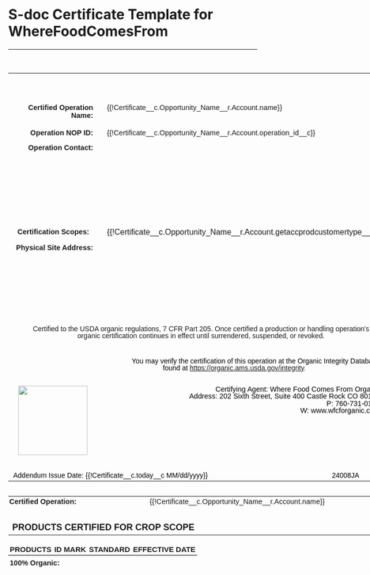 
# S-doc Certificate Template for WhereFoodComesFrom



<hr>

<style type="text/css">#myCustomTable {
    border: none;
    sd: repeatheader;
    border-collapse: collapse;
    page-break-inside: avoid;
    page-break-before: auto;
  }

  .td1 {
    font-size: 15px;
    padding: 5px;
    border-bottom: 2px solid #ddd;

  }

  .td2 {
    font-size: 15px;
    padding: 5px;
    border-bottom: 2px solid #ddd;
    text-align: center;
  }

  #myCustomTable tr {
    page-break-inside: avoid;
  }

  #myCustomTable td {
    padding: 3px;
  }
</style>
<div style="text-align:center;"> </div>

<table align="center" border="0" cellpadding="0" cellspacing="0" style="width: 760px; font-family: arial, helvetica, sans-serif; margin-bottom: 30px;">
	<colgroup>
		<col width="92" />
		<col width="92" />
		<col width="92" />
		<col width="92" />
		<col width="92" />
		<col width="92" />
		<col width="92" />
		<col width="92" />
	</colgroup>
	<tbody align="center">
		<tr>
			<td colspan="8" height=" 10" style="text-align: center; padding-top: 20px; width: 754px;" valign="bottom"><span style="font-size: 34px;"></span> <span style="font-size: 34px;"></span></td>
		</tr>
		<tr>
			<td colspan="8" height="35" style="width: 754px;" valign="bottom"> </td>
		</tr>
		<tr>
			<td colspan="2" height="20" style="text-align: right; width: 319px;"><span style="font-size:14.5px;"><strong>Certified Operation Name:</strong></span></td>
			<td colspan="6" height="20" style="padding-left: 20px; width: 490px;" valign="top" width="20"><span style="font-size:14.5px;float:left;">{{!Certificate__c.Opportunity_Name__r.Account.name}}</span></td>
		</tr>
		<tr>
			<td colspan="2" height="20" style="text-align: right; padding-top: 15px; width: 319px;"><span style="font-size:14.5px;"><strong>Operation NOP ID:</strong></span></td>
			<td colspan="6" height="20" style="padding-left: 20px; padding-top: 15px; width: 490px;" valign="top"><span style="font-size:14.5px;float:left;">{{!Certificate__c.Opportunity_Name__r.Account.operation_id__c}}</span></td>
		</tr>
		<!--<tr>
<td colspan="8" height="30" valign="top"> </td>
</tr>-->
		<tr>
			<td colspan="2" height="20" style="padding-top: 10px; text-align: right; width: 319px;" valign="top"><span style="font-size:14.5px;"><strong>Operation Contact:</strong></span></td>
			<td colspan="6" height="170" style="padding-left: 20px; padding-top: 20px; width: 490px;" valign="top"><!--{{!
<lineitemsSOQL><class>none</class>
<listname>Operation Contact</listname>
<soql>SELECT Id, Name, Email   FROM Contact    WHERE AccountId  ='{!Certificate__c.accountid__c}' AND isSelected__c = true</soql>
<column prefix="<span style='font-size:14.5px;'> " postfix=": ">Name</column>
<column postfix=", ">Email</column>

</lineitemsSOQL>
}}--><!--{{!
<lineitemsSOQL><class>none</class>
<listname>Operation Contact</listname>
<soql>SELECT Id, Name, Email   FROM Contact    WHERE AccountId  ='{!Certificate__c.accountid__c}' AND isSelected__c = true</soql>
<column prefix="<span style='font-size:14.5px;'>" postfix="</span>" >Blank__c</column>
</lineitemsSOQL>
}}-->
			<div><span style="font-size:14.5px;"><br />
			<strong>&nbsp; </strong></span></div>
			</td>
		</tr>
		<tr>
			<td colspan="2" height="20" style="padding-top: 10px; text-align: right; width: 319px;" valign="top"><span style="font-size:14.5px;"><strong>Certification Scopes: &nbsp; </strong></span></td>
			<td colspan="6" height="auto" style="padding-left: 20px; padding-top: 10px; width: 490px;" valign="top">{{!Certificate__c.Opportunity_Name__r.Account.getaccprodcustomertype__c}}</td>
		</tr>
		<tr>
			<td colspan="2" height="20" style="padding-top: 10px; text-align: right; width: 319px;" valign="top"><span style="font-size:14.5px;"><strong>Physical Site Address:</strong></span></td>
			<td colspan="6" height="170" style="padding-left: 20px; padding-top: 20px; width: 490px;" valign="top"><!--{{!
<lineitemsSOQL><class>none</class>
<listname>Site Addresses</listname>
<soql>Select Address__c,City__c,State__c ,Zip__c,Country__c From Site_Address__c Where Account__c ='{!Certificate__c.accountid__c}' AND is_Selected__c = true AND isSame__c = False</soql>
<column prefix="<span style='font-size:14.5px;'> " postfix=": ">Name</column>
<column postfix=", ">Address__c</column>
<column postfix=", ">City__c</column>
<column postfix=", ">State__c</column>
<column postfix=", ">Zip__c</column>
<column postfix="<br /></span>">Country__c</column>
</lineitemsSOQL>
}}--><!--{{!
<lineitemsSOQL><class>none</class>
<listname>Site Addresses</listname>
<soql>Select Address__c,City__c,State__c ,Zip__c,Country__c,Blank__c From Site_Address__c Where Account__c ='{!Certificate__c.accountid__c}' AND is_Selected__c = true AND isSame__c = true</soql>
<column prefix="<span style='font-size:14.5px;'>" postfix="</span>" >Blank__c</column>
</lineitemsSOQL>
}}-->
			<div><span style="font-size:14.5px;"><br />
			<strong>&nbsp; </strong></span></div>
			</td>
		</tr>
		<tr>
			<td colspan="8" height="40" style="padding-left: 45px; padding-right: 25px; line-height: 90%; width: 684px;" valign="middle"><span style="font-size: 14px; font-family:arial,helvetica,sans-serif;">Certified to the USDA organic regulations, 7 CFR Part 205. Once certified a production or handling operation's organic certification continues in effect until surrendered, suspended, or revoked.</span></td>
		</tr>
		<tr>
			<td colspan="8" height="20" style="padding-left: 20px; padding-top: 30px; line-height: 1; text-align: right; width: 734px;" valign="top"><span style="font-size: 14px;color: rgb(0,0,0); font-family:arial,helvetica,sans-serif;">You may verify the certification of this operation at the Organic Integrity Database<br />
			<span style="font-size: 14px;color: rgb(0,0,0); padding-right:75px; font-family:arial,helvetica,sans-serif;">found at&nbsp;<span style="color:#009900;"><span style="font-size: 14px; font-family: arial, helvetica, sans-serif;"><span style="font-size: 14px; padding-right: 75px; font-family: arial, helvetica, sans-serif;"><a href="https://organic.ams.usda.gov/integrity" target="_blank">https://organic.ams.usda.gov/integrity</a>.</span></span></span></span></span></td>
		</tr>
		<tr>
			<td colspan="8" style="padding-left: 20px; padding-top: 25px; line-height: 1; text-align: right; width: 734px;" valign="top"><span contenteditable="false" tabindex="-1"><img alt="" data-widget="image" src="https://wfcf--pcopy.sandbox.file.force.com/servlet/servlet.ImageServer?id=01563000001q8eO&amp;oid=00D63000000IXpv&amp;lastMod=1660653189000" style="float:left" width="140px" /></span><span style="font-size: 14.5px;color: rgb(105, 105, 105); font-family:arial,helvetica,sans-serif;"><span style="color:rgb(0,0,0);">Certifying Agent:&nbsp;Where Food Comes From Organic</span><br />
			<span style="color:rgb(0,0,0);">Address:&nbsp;202 Sixth Street, Suite 400 Castle Rock CO 80104</span><br />
			<span style="color:rgb(0,0,0);">P: 760-731-0155</span><br />
			<span style="color:rgb(0,0,0);">W: <span style="font-size: 14.5px;color: rgb(105, 105, 105); font-family:arial,helvetica,sans-serif;"><span style="color:rgb(0,0,0);">www.wfcforganic.com</span></span></span></span></td>
		</tr>
		<tr>
			<td colspan="8" height="20" style="padding-left: 10px; padding-top: 30px; line-height: 1; text-align: left; width: 744px;" valign="top"><span style="font-size: 14px;color: rgb(0,0,0); font-family:arial,helvetica,sans-serif;"> <span style="font-size: 14px;color: rgb(0,0,0);padding-right:150px;font-family:arial,helvetica,sans-serif;">Addendum Issue Date: <span style="color:rgb(0,0,0); ">{{!Certificate__c.today__c MM/dd/yyyy}} &nbsp; &nbsp; &nbsp; &nbsp; &nbsp; &nbsp; &nbsp; &nbsp; </span></span>&nbsp; &nbsp; &nbsp; &nbsp; &nbsp;</span><span style="font-size: 14px;color: rgb(0,0,0); font-family:arial,helvetica,sans-serif;"><span style="font-size: 14px;color: rgb(0,0,0);padding-right:10px;font-family:arial,helvetica,sans-serif;">24008JA</span></span></td>
		</tr>
	</tbody>
</table>

<div style="page-break-after: always"><span style="display: none;">&nbsp;</span></div>
<!--================================================================================================ page 2--><!--RENDER={{!Certificate__c.Selected_Customer_Type__c}} CONTAINS 'crops'-->

<table align="center" border="0" cellpadding="0" cellspacing="0" style="width:736px; font-family:arial,helvetica,sans-serif;">
	<colgroup>
		<col width="92" />
		<col width="92" />
		<col width="92" />
		<col width="92" />
		<col width="92" />
		<col width="92" />
		<col width="92" />
		<col width="92" />
	</colgroup>
	<tbody>
		<tr>
			<td colspan="3" height="10" style="padding-left:2px; padding-bottom:5px;"><span style="font-size:14.5px;"><strong>Certified Operation:</strong></span></td>
			<td colspan="5" height="10" style="padding-left:10px;padding-right:50px;" valign="top"><span style="font-size:14.5px;float:left;">{{!Certificate__c.Opportunity_Name__r.Account.name}}</span></td>
		</tr>
		<tr>
			<td colspan="8" height="10" valign="bottom"> </td>
		</tr>
		<tr>
			<td colspan="8" height=" 10" style="text-align: left;padding-top:5px;" valign="bottom"><span style="font-size: 18px;"><strong>PRODUCTS CERTIFIED FOR CROP SCOPE</strong></span></td>
		</tr>
	</tbody>
</table>
<!--RENDER1={{!Certificate__c.Selected_Product_Status__c}} CONTAINS 'crops 100% organic' -->

<table align="center" gill="" id="myCustomTable" sans="" style="width:736px;height:100%; font-family:arial,helvetica,sans-serif; ">
	<thead>
		<tr style="page-break-inside: avoid!important; page-break-before: auto!important;">
			<td height="23" style="text-align: left;border-bottom: 1px solid black;padding-top:3px;padding-bottom:3px;"><span style="font-size:15px;"><strong>PRODUCTS</strong></span></td>
			<td height="25" style="text-align: Center;border-bottom: 1px solid black;padding-top:3px;padding-bottom:3px;"><span style="font-size:15px;"><strong>ID MARK</strong></span></td>
			<td height="25" style="text-align: Center;border-bottom: 1px solid black;padding-top:3px;padding-bottom:3px;"><span style="font-size:15px;"><strong>STANDARD</strong></span></td>
			<td height="25" style="text-align: Center;border-bottom: 1px solid black;padding-top:3px;padding-bottom:3px;"><span style="font-size:15px;"><strong>EFFECTIVE DATE</strong></span></td>
		</tr>
		<tr>
			<td colspan="8" height=" 10" style="text-align: left;padding-top:7px;" valign="bottom"><span style="font-size: 14.5px;"><strong>100% Organic:</strong></span></td>
		</tr>
	</thead>
	<tbody><!--{{!
<lineitemsSOQL><class>none</class>
<listname>Accounts Products</listname>
<soql>Select Product__c,ID_Mark__c,Standard__c ,Effective_Date__c From account_products__c Where Account__c ='{!Certificate__c.accountid__c}' and Product_Status__c='100% Organic' and customer_Type__c like '%Crop%' and is_selected__c =True ORDER BY    Product__c ASC</soql>
<column prefix="<tr><td class='td1' width='250px'>" postfix="</td>">Product__c</column>
<column prefix="<td     class='td2' width='100px'>" postfix="</td>">ID_Mark__c</column>
<column prefix="<td     class='td2' width='230px'>" postfix="</td>">Standard__c</column>
<column prefix="<td     class='td2'>" postfix="</td></tr>" format-date="M/d/yyyy">Effective_Date__c</column>
</lineitemsSOQL>
<br/>
}}-->
	</tbody>
</table>
<!--ENDRENDER1--><!--RENDER1={{!Certificate__c.Selected_Product_Status__c}} CONTAINS 'crops organic'-->

<table align="center" gill="" id="myCustomTable" sans="" style="width:736px;height:100%; font-family:arial,helvetica,sans-serif; ">
	<thead>
		<tr style="page-break-inside: avoid!important; page-break-before: auto!important;">
			<td height="23" style="text-align: left;border-bottom: 1px solid black;padding-top:3px;padding-bottom:3px;"><span style="font-size:15px;"><strong>PRODUCTS</strong></span></td>
			<td height="25" style="text-align: Center;border-bottom: 1px solid black;padding-top:3px;padding-bottom:3px;"><span style="font-size:15px;"><strong>ID MARK</strong></span></td>
			<td height="25" style="text-align: Center;border-bottom: 1px solid black;padding-top:3px;padding-bottom:3px;"><span style="font-size:15px;"><strong>STANDARD</strong></span></td>
			<td height="25" style="text-align: Center;border-bottom: 1px solid black;padding-top:3px;padding-bottom:3px;"><span style="font-size:15px;"><strong>EFFECTIVE DATE</strong></span></td>
		</tr>
		<tr>
			<td colspan="8" height=" 10" style="text-align: left;padding-top:7px;" valign="bottom"><span style="font-size: 14.5px;"><strong>Organic:</strong></span></td>
		</tr>
	</thead>
	<tbody><!--{{!
<lineitemsSOQL><class>none</class>
<listname>Accounts Products</listname>
<soql>Select Product__c,ID_Mark__c,Standard__c ,Effective_Date__c From account_products__c Where Account__c ='{!Certificate__c.accountid__c}' and Product_Status__c='Organic' and customer_Type__c='Crop' and is_selected__c =True ORDER BY Product__c   ASC</soql>
<column prefix="<tr><td class='td1' width='250px'>" postfix="</td>">Product__c</column>
<column prefix="<td     class='td2' width='100px'>" postfix="</td>">ID_Mark__c</column>
<column prefix="<td     class='td2' width='230px'>" postfix="</td>">Standard__c</column>
<column prefix="<td     class='td2'>" postfix="</td></tr>" format-date="M/d/yyyy">Effective_Date__c</column>
</lineitemsSOQL>
<br/>
}}-->
	</tbody>
</table>
<!--ENDRENDER1--><!--RENDER1={{!Certificate__c.Selected_Product_Status__c}} CONTAINS 'crops made with organic'--><!--<table align="center" gill="" id="myCustomTable" sans="" style="width:736px;height:100%; font-family:arial,helvetica,sans-serif; ">
<thead>
<tr style="page-break-inside: avoid!important; page-break-before: auto!important;">
<td height="23" style="text-align: left;border-bottom: 1px solid black;padding-top:3px;padding-bottom:3px;"><span style="font-size:15px;"><strong>PRODUCTS</strong></span></td>
<td height="25" style="text-align: Center;border-bottom: 1px solid black;padding-top:3px;padding-bottom:3px;"><span style="font-size:15px;"><strong>ID MARK</strong></span></td>
<td height="25" style="text-align: Center;border-bottom: 1px solid black;padding-top:3px;padding-bottom:3px;"><span style="font-size:15px;"><strong>STANDARD</strong></span></td>
<td height="25" style="text-align: Center;border-bottom: 1px solid black;padding-top:3px;padding-bottom:3px;"><span style="font-size:15px;"><strong>EFFECTIVE DATE</strong></span></td>
</tr>
<tr>
<td colspan="8" height=" 10" style="text-align: left;padding-top:7px;" valign="bottom"><span style="font-size: 14.5px;"><strong>Made with Organic:</strong></span></td>
</tr>
</thead>
<tbody>
</tbody>
</table>--><!--ENDRENDER1--><!--{{!
<lineitemsSOQL><class>none</class>
<listname>Accounts Products</listname>
<soql>Select Standard__c,US_Canada__c From account_products__c Where Account__c ='{!Certificate__c.accountid__c}' and customer_Type__c='Crop' and is_selected__c =True and Standard__c includes ('US-CANADA*') LIMIT 1</soql>
<column prefix="<tr><td colspan='8'  style=' text-align:center; padding-left:100px; padding-top:50px;'><span style='font-size:15px; font-family:arial,helvetica,sans-serif;'>*Certified in accordance with the terms of the " postfix=" Organic Equivalency Arrangement</span></td></tr>">US_Canada__c</column>
</lineitemsSOQL>
}}-->
<style type="text/css">table.print-friendly tr td,
  table.print-friendly tr th {
    page-break-inside: avoid;
  }
</style>
<table align="center" border="0" cellpadding="0" cellspacing="0" class="print-friendly" id="mySignatureTable" style="width:736px;font-family:arial,helvetica,sans-serif;">
	<colgroup>
		<col width="92" />
		<col width="92" />
		<col width="92" />
		<col width="92" />
		<col width="92" />
		<col width="92" />
		<col width="92" />
		<col width="92" />
	</colgroup>
	<tbody>
		<tr>
			<td colspan="8" height="20" valign="top"> </td>
		</tr>
	</tbody>
</table>

<div style="text-align: right;"> </div>
<!--ENDRENDER--><!--================================================================================================page 3--><!--RENDER={{!Certificate__c.selected_customer_type__c}} CONTAINS 'Handler' -->

<div style="page-break-after: always"><span style="display: none;">&nbsp;</span></div>

<table align="center" border="0" cellpadding="0" cellspacing="0" style="width:736px;font-family:arial,helvetica,sans-serif;">
	<colgroup>
		<col width="92" />
		<col width="92" />
		<col width="92" />
		<col width="92" />
		<col width="92" />
		<col width="92" />
		<col width="92" />
		<col width="92" />
	</colgroup>
	<tbody>
		<tr>
			<td colspan="3" height="10" style="padding-left:2px;"><span style="font-size:14.5px;"><strong>Certified Operation:</strong></span></td>
			<td colspan="5" height="10" style="padding-left:10px;padding-right:50px;" valign="top"><span style="font-size:14.5px;float:left;">{{!Certificate__c.Opportunity_Name__r.Account.name}}</span></td>
		</tr>
		<tr>
			<td colspan="8" height="10" valign="bottom"> </td>
		</tr>
		<tr>
			<td colspan="8" height=" 10" style="text-align: left;padding-top:20px;" valign="top"><span style="font-size: 18px;"><strong>PRODUCTS CERTIFIED FOR HANDLER SCOPE</strong></span></td>
		</tr>
	</tbody>
</table>
<!--RENDER1={{!Certificate__c.Selected_Product_Status__c}} CONTAINS 'handler 100% organic'-->

<table align="center" gill="" id="myCustomTable" sans="" style="width:736px; font-family:arial,helvetica,sans-serif; " valign="top">
	<thead>
		<tr style="page-break-inside: avoid!important; page-break-before: auto!important;">
			<td height="23" style="text-align: left;border-bottom: 1px solid black;padding-top:3px;padding-bottom:3px;"><span style="font-size:15px;"><strong>PRODUCTS</strong></span></td>
			<td height="25" style="text-align: Center;border-bottom: 1px solid black;padding-top:3px;padding-bottom:3px;"><span style="font-size:15px;"><strong>ID MARK</strong></span></td>
			<td height="25" style="text-align: Center;border-bottom: 1px solid black;padding-top:3px;padding-bottom:3px;"><span style="font-size:15px;"><strong>STANDARD</strong></span></td>
			<td height="25" style="text-align: Center;border-bottom: 1px solid black;padding-top:3px;padding-bottom:3px;"><span style="font-size:15px;"><strong>EFFECTIVE DATE</strong></span></td>
		</tr>
		<tr>
			<td colspan="8" style="text-align: left;padding:2px !important; padding-top:7px;"><span style="font-size: 14.5px;"><strong>100% Organic:</strong></span></td>
		</tr>
	</thead>
	<tbody><!--{{!
<lineitemsSOQL><class>none</class>
<listname>Accounts Products</listname>
<soql>Select Product__c,ID_Mark__c,Standard__c ,Effective_Date__c From account_products__c Where Account__c ='{!Certificate__c.accountid__c}' and Product_Status__c='100% Organic'  and Customer_type__c = 'Handler' and is_selected__c =True ORDER BY Product__c ASC</soql>
<column prefix="<tr><td class='td1' width='250px'>" postfix="</td>">Product__c</column>
<column prefix="<td     class='td2' width='100px'>" postfix="</td>">ID_Mark__c</column>
<column prefix="<td     class='td2' width='230px'>" postfix="</td>">Standard__c</column>
<column prefix="<td     class='td2'>" postfix="</td></tr>" format-date="M/d/yyyy">Effective_Date__c</column>
</lineitemsSOQL>
<br/>
}}-->
	</tbody>
</table>
<!--ENDRENDER1--><!--RENDER2={{!Certificate__c.Selected_Product_Status__c}} CONTAINS 'handler organic'-->

<table align="center" gill="" id="myCustomTable" sans="" style="width:736px; font-family:arial,helvetica,sans-serif; " valign="top">
	<thead>
		<tr style="page-break-inside: avoid!important; page-break-before: auto!important;">
			<td height="23" style="text-align: left;border-bottom: 1px solid black;padding-top:3px;padding-bottom:3px;"><span style="font-size:15px;"><strong>PRODUCTS</strong></span></td>
			<td height="25" style="text-align: Center;border-bottom: 1px solid black;padding-top:3px;padding-bottom:3px;"><span style="font-size:15px;"><strong>ID MARK</strong></span></td>
			<td height="25" style="text-align: Center;border-bottom: 1px solid black;padding-top:3px;padding-bottom:3px;"><span style="font-size:15px;"><strong>STANDARD</strong></span></td>
			<td height="25" style="text-align: Center;border-bottom: 1px solid black;padding-top:3px;padding-bottom:3px;"><span style="font-size:15px;"><strong>EFFECTIVE DATE</strong></span></td>
		</tr>
		<tr>
			<td colspan="8" height=" 10" style="text-align: left;padding-top:7px;" valign="bottom"><span style="font-size: 14.5px;"><strong>Organic:</strong></span></td>
		</tr>
	</thead>
	<tbody><!--{{!
<lineitemsSOQL><class>none</class>
<listname>Accounts Products</listname>
<soql>Select Product__c,ID_Mark__c,Standard__c ,Effective_Date__c From account_products__c Where Account__c ='{!Certificate__c.accountid__c}' and Product_Status__c='Organic' and Customer_type__c = 'Handler' and is_selected__c =True ORDER BY Product__c ASC</soql>
<column prefix="<tr><td class='td1' width='250px'>" postfix="</td>">Product__c</column>
<column prefix="<td     class='td2' width='100px'>" postfix="</td>">ID_Mark__c</column>
<column prefix="<td     class='td2' width='230px'>" postfix="</td>">Standard__c</column>
<column prefix="<td     class='td2'>" postfix="</td></tr>" format-date="M/d/yyyy">Effective_Date__c</column>
</lineitemsSOQL>
<br/>
}}-->
	</tbody>
</table>
<!--ENDRENDER2--><!--RENDER3={{!Certificate__c.Selected_Product_Status__c}} CONTAINS 'handler made with organic'-->

<table align="center" gill="" id="myCustomTable" sans="" style="width:736px; font-family:arial,helvetica,sans-serif; ">
	<thead>
		<tr style="page-break-inside: avoid!important; page-break-before: auto!important;">
			<td height="23" style="text-align: left;border-bottom: 1px solid black;padding-top:3px;padding-bottom:3px;"><span style="font-size:15px;"><strong>PRODUCTS</strong></span></td>
			<td height="25" style="text-align: Center;border-bottom: 1px solid black;padding-top:3px;padding-bottom:3px;"><span style="font-size:15px;"><strong>ID MARK</strong></span></td>
			<td height="25" style="text-align: Center;border-bottom: 1px solid black;padding-top:3px;padding-bottom:3px;"><span style="font-size:15px;"><strong>STANDARD</strong></span></td>
			<td height="25" style="text-align: Center;border-bottom: 1px solid black;padding-top:3px;padding-bottom:3px;"><span style="font-size:15px;"><strong>EFFECTIVE DATE</strong></span></td>
		</tr>
		<tr>
			<td colspan="8" height=" 10" style="text-align: left;padding-top:7px;" valign="bottom"><span style="font-size: 14.5px;"><strong>Made with Organic:</strong></span></td>
		</tr>
	</thead>
	<tbody><!--{{!
<lineitemsSOQL><class>none</class>
<listname>Accounts Products</listname>
<soql>Select Product__c,ID_Mark__c,Standard__c ,Effective_Date__c From account_products__c Where Account__c ='{!Certificate__c.accountid__c}' and Product_Status__c='Made with Organic'  and Customer_type__c = 'Handler' and is_selected__c =True ORDER BY Product__c ASC</soql>
<column prefix="<tr><td class='td1' width='250px'>" postfix="</td>">Product__c</column>
<column prefix="<td     class='td2' width='100px'>" postfix="</td>">ID_Mark__c</column>
<column prefix="<td     class='td2' width='230px'>" postfix="</td>">Standard__c</column>
<column prefix="<td     class='td2'>" postfix="</td></tr>" format-date="M/d/yyyy">Effective_Date__c</column>
</lineitemsSOQL>
}}-->
	</tbody>
</table>
<!--ENDRENDER3--><!--{{!
<lineitemsSOQL><class>none</class>
<listname>Accounts Products</listname>
<soql>Select Standard__c,US_Canada__c From account_products__c Where Account__c ='{!Certificate__c.accountid__c}' and customer_Type__c='Handler' and is_selected__c =True and Standard__c includes ('US-CANADA*') LIMIT 1</soql>
<column prefix="<tr><td colspan='8'  style=' text-align:center; padding-left:100px; padding-top:50px;'><span style='font-size:15px; font-family:arial,helvetica,sans-serif;'>*Certified in accordance with the terms of the " postfix=" Organic Equivalency Arrangement</span></td></tr>">US_Canada__c</column>
</lineitemsSOQL>
}}-->
<style type="text/css">table.print-friendly tr td,
  table.print-friendly tr th {
    page-break-inside: auto;
  }
</style>
<table align="center" border="0" cellpadding="0" cellspacing="0" class="print-friendly" id="mySignatureTable" style="width:736px;font-family:arial,helvetica,sans-serif;">
	<colgroup>
		<col width="92" />
		<col width="92" />
		<col width="92" />
		<col width="92" />
		<col width="92" />
		<col width="92" />
		<col width="92" />
		<col width="92" />
	</colgroup>
	<tbody>
		<tr>
			<td colspan="8" height="20" valign="top"> </td>
		</tr>
	</tbody>
</table>
<!--ENDRENDER--><!-- ================================================================================================ page 4--><!--RENDER={{!Certificate__c.selected_customer_type__c}} CONTAINS 'livestock'-->

<div style="page-break-after: always"><span style="display: none;">&nbsp;</span></div>

<table align="center" border="0" cellpadding="0" cellspacing="0" style="width:736px; font-family:arial,helvetica,sans-serif;">
	<colgroup>
		<col width="92" />
		<col width="92" />
		<col width="92" />
		<col width="92" />
		<col width="92" />
		<col width="92" />
		<col width="92" />
		<col width="92" />
	</colgroup>
	<tbody>
		<tr>
			<td colspan="3" height="10" style="padding-left:2px;"><span style="font-size:14.5px;"><strong>Certified Operation:</strong></span></td>
			<td colspan="5" height="10" style="padding-left:10px;padding-right:50px;" valign="top"><span style="font-size:14.5px;float:left;">{{!Certificate__c.Opportunity_Name__r.Account.name}}</span></td>
		</tr>
		<tr>
			<td colspan="8" height="10" valign="bottom"> </td>
		</tr>
		<tr>
			<td colspan="8" height=" 10" style="text-align: left;padding-top:20px;" valign="bottom"><span style="font-size: 18px;"><strong>PRODUCTS CERTIFIED FOR LIVESTOCK SCOPE</strong></span></td>
		</tr>
	</tbody>
</table>
<!--RENDER1={{!Certificate__c.Selected_Product_Status__c}} CONTAINS 'livestock 100% organic'-->

<table align="center" gill="" id="myCustomTable" sans="" style="width:736px;height:100%; font-family:arial,helvetica,sans-serif; ">
	<thead>
		<tr style="page-break-inside: avoid!important; page-break-before: auto!important;">
			<td height="23" style="text-align: left;border-bottom: 1px solid black;padding-top:3px;padding-bottom:3px;"><span style="font-size:15px;"><strong>SPECIES</strong></span></td>
			<td height="25" style="text-align: Center;border-bottom: 1px solid black;padding-top:3px;padding-bottom:3px;"><span style="font-size:15px;"><strong>ID MARK</strong></span></td>
			<td height="25" style="text-align: Center;border-bottom: 1px solid black;padding-top:3px;padding-bottom:3px;"><span style="font-size:15px;"><strong>STANDARD</strong></span></td>
			<td height="25" style="text-align: Center;border-bottom: 1px solid black;padding-top:3px;padding-bottom:3px;"><span style="font-size:15px;"><strong>EFFECTIVE DATE</strong></span></td>
		</tr>
		<tr>
			<td colspan="8" height=" 10" style="text-align: left;padding-top:7px;" valign="bottom"><span style="font-size: 14.5px;"><strong>100% Organic:</strong></span></td>
		</tr>
	</thead>
	<tbody><!--{{!
<lineitemsSOQL><class>none</class>
<listname>Accounts Products</listname>
<soql>Select Product__c,ID_Mark__c,Standard__c ,Effective_Date__c From account_products__c Where Account__c ='{!Certificate__c.accountid__c}' and Product_Status__c='100% Organic'  and Customer_type__c = 'Livestock' and is_selected__c =True ORDER BY Product__c ASC</soql>
<column prefix="<tr><td class='td1' width='250px'>" postfix="</td>">Product__c</column>
<column prefix="<td     class='td2' width='100px'>" postfix="</td>">ID_Mark__c</column>            <column prefix="<td     class='td2' width='230px'>" postfix="</td>">Standard__c</column>
<column prefix="<td     class='td2'>" postfix="</td></tr>" format-date="M/d/yyyy">Effective_Date__c</column>
</lineitemsSOQL>
<br/>
}}-->
	</tbody>
</table>
<!--ENDRENDER1--><!--RENDER2={{!Certificate__c.Selected_Product_Status__c}} CONTAINS 'livestock organic'-->

<table align="center" gill="" id="myCustomTable" sans="" style="width:736px;height:100%; font-family:arial,helvetica,sans-serif; ">
	<thead>
		<tr style="page-break-inside: avoid!important; page-break-before: auto!important;">
			<td height="23" style="text-align: left;border-bottom: 1px solid black;padding-top:3px;padding-bottom:3px;"><span style="font-size:15px;"><span style="font-size:15px;"><strong>SPECIES</strong></span></span></td>
			<td height="25" style="text-align: Center;border-bottom: 1px solid black;padding-top:3px;padding-bottom:3px;"><span style="font-size:15px;"><strong>ID MARK</strong></span></td>
			<td height="25" style="text-align: Center;border-bottom: 1px solid black;padding-top:3px;padding-bottom:3px;"><span style="font-size:15px;"><strong>STANDARD</strong></span></td>
			<td height="25" style="text-align: Center;border-bottom: 1px solid black;padding-top:3px;padding-bottom:3px;"><span style="font-size:15px;"><strong>EFFECTIVE DATE</strong></span></td>
		</tr>
		<tr>
			<td colspan="8" height=" 10" style="text-align: left;padding-top:7px;" valign="bottom"><span style="font-size: 14.5px;"><strong>Organic:</strong></span></td>
		</tr>
	</thead>
	<tbody><!--{{!
<lineitemsSOQL><class>none</class>
<listname>Accounts Products</listname>
<soql>Select Product__c,ID_Mark__c,Standard__c ,Effective_Date__c From account_products__c Where Account__c ='{!Certificate__c.accountid__c}' and Product_Status__c='Organic' and Customer_type__c = 'Livestock' and is_selected__c =True ORDER BY Product__c ASC</soql>
<column prefix="<tr><td class='td1' width='250px'>" postfix="</td>">Product__c</column>
<column prefix="<td     class='td2' width='100px'>" postfix="</td>">ID_Mark__c</column>
<column prefix="<td     class='td2' width='230px'>" postfix="</td>">Standard__c</column>
<column prefix="<td     class='td2'>" postfix="</td></tr>" format-date="M/d/yyyy">Effective_Date__c</column>
</lineitemsSOQL>
<br/>
}}-->
	</tbody>
</table>
<!--ENDRENDER2--><!--RENDER3={{!Certificate__c.Selected_Product_Status__c}} CONTAINS 'livestock made with organic'-->

<table align="center" gill="" id="myCustomTable" sans="" style="width:736px;height:100%; font-family:arial,helvetica,sans-serif; ">
	<thead>
		<tr style="page-break-inside: avoid!important; page-break-before: auto!important;">
			<td height="23" style="text-align: left;border-bottom: 1px solid black;padding-top:3px;padding-bottom:3px;"><span style="font-size:15px;"><span style="font-size:15px;"><strong>SPECIES</strong></span></span></td>
			<td height="25" style="text-align: Center;border-bottom: 1px solid black;padding-top:3px;padding-bottom:3px;"><span style="font-size:15px;"><strong>ID MARK</strong></span></td>
			<td height="25" style="text-align: Center;border-bottom: 1px solid black;padding-top:3px;padding-bottom:3px;"><span style="font-size:15px;"><strong>STANDARD</strong></span></td>
			<td height="25" style="text-align: Center;border-bottom: 1px solid black;padding-top:3px;padding-bottom:3px;"><span style="font-size:15px;"><strong>EFFECTIVE DATE</strong></span></td>
		</tr>
		<tr>
			<td colspan="8" height=" 10" style="text-align: left;padding-top:7px;" valign="bottom"><span style="font-size: 14.5px;"><strong>Made with Organic:</strong></span></td>
		</tr>
	</thead>
	<tbody><!--{{!
<lineitemsSOQL><class>none</class>
<listname>Accounts Products</listname>
<soql>Select Product__c,ID_Mark__c,Standard__c ,Effective_Date__c From account_products__c Where Account__c ='{!Certificate__c.accountid__c}' and Product_Status__c='Made with Organic'  and Customer_type__c like '%Livestock%'  and is_selected__c =True ORDER BY Product__c ASC</soql>
<column prefix="<tr><td class='td1' width='250px'>" postfix="</td>">Product__c</column>
<column prefix="<td     class='td2' width='100px'>" postfix="</td>">ID_Mark__c</column><column prefix="<td     class='td2' width='230px'>" postfix="</td>">Standard__c</column>            <column prefix="<td     class='td2'>" postfix="</td></tr>" format-date="M/d/yyyy">Effective_Date__c</column>
</lineitemsSOQL>
}}-->
	</tbody>
</table>
<!--ENDRENDER3--><!--{{!
<lineitemsSOQL><class>none</class>
<listname>Accounts Products</listname>
<soql>Select Standard__c,US_Canada__c From account_products__c Where Account__c ='{!Certificate__c.accountid__c}' and customer_Type__c='livestock' and is_selected__c =True and Standard__c includes ('US-CANADA*') LIMIT 1</soql>
<column prefix="<tr><td colspan='8'  style=' text-align:center; padding-left:100px; padding-top:50px;'><span style='font-size:15px; font-family:arial,helvetica,sans-serif;'>*Certified in accordance with the terms of the " postfix=" Organic Equivalency Arrangement</span></td></tr>">US_Canada__c</column>
</lineitemsSOQL>
}}-->
<style type="text/css">table.print-friendly tr td,
  table.print-friendly tr th {
    page-break-inside: auto;
  }
</style>
<table align="center" border="0" cellpadding="0" cellspacing="0" class="print-friendly" id="mySignatureTable" style="width:736px;font-family:arial,helvetica,sans-serif;">
	<colgroup>
		<col width="92" />
		<col width="92" />
		<col width="92" />
		<col width="92" />
		<col width="92" />
		<col width="92" />
		<col width="92" />
		<col width="92" />
	</colgroup>
	<tbody>
		<tr>
			<td colspan="8" height="20" valign="top"> </td>
		</tr>
	</tbody>
</table>
<!--ENDRENDER--><!--===================================================================================================page 5--><!--RENDER={{!Certificate__c.selected_customer_type__c}} CONTAINS 'wild crop' -->

<div style="page-break-after: always"><span style="display: none;">&nbsp;</span></div>

<table align="center" border="0" cellpadding="0" cellspacing="0" style="width:736px;font-family:arial,helvetica,sans-serif;">
	<colgroup>
		<col width="92" />
		<col width="92" />
		<col width="92" />
		<col width="92" />
		<col width="92" />
		<col width="92" />
		<col width="92" />
		<col width="92" />
	</colgroup>
	<tbody>
		<tr>
			<td colspan="3" height="10" style="padding-left:2px;"><span style="font-size:14.5px;"><strong>Certified Operation:</strong></span></td>
			<td colspan="5" height="10" style="padding-left:10px;padding-right:50px;" valign="top"><span style="font-size:14.5px;float:left;">{{!Certificate__c.Opportunity_Name__r.Account.name}}</span></td>
		</tr>
		<tr>
			<td colspan="8" height="10" valign="bottom"> </td>
		</tr>
		<tr>
			<td colspan="8" height=" 10" style="text-align: left;padding-top:20px;" valign="top"><span style="font-size: 18px;"><strong>PRODUCTS CERTIFIED FOR WILD CROP SCOPE</strong></span></td>
		</tr>
	</tbody>
</table>
<!--RENDER1={{!Certificate__c.Selected_Product_Status__c}} CONTAINS 'Wild Crop 100% organic'-->

<table align="center" gill="" id="myCustomTable" sans="" style="width:736px; font-family:arial,helvetica,sans-serif; " valign="top">
	<thead>
		<tr style="page-break-inside: avoid!important; page-break-before: auto!important;">
			<td height="23" style="text-align: left;border-bottom: 1px solid black;padding-top:3px;padding-bottom:3px;"><span style="font-size:15px;"><strong>PRODUCTS</strong></span></td>
			<td height="25" style="text-align: Center;border-bottom: 1px solid black;padding-top:3px;padding-bottom:3px;"><span style="font-size:15px;"><strong>ID MARK</strong></span></td>
			<td height="25" style="text-align: Center;border-bottom: 1px solid black;padding-top:3px;padding-bottom:3px;"><span style="font-size:15px;"><strong>STANDARD</strong></span></td>
			<td height="25" style="text-align: Center;border-bottom: 1px solid black;padding-top:3px;padding-bottom:3px;"><span style="font-size:15px;"><strong>EFFECTIVE DATE</strong></span></td>
		</tr>
		<tr>
			<td colspan="8" style="text-align: left;padding:2px !important; padding-top:7px;"><span style="font-size: 14.5px;"><strong>100% Organic:</strong></span></td>
		</tr>
	</thead>
	<tbody><!--{{!
<lineitemsSOQL><class>none</class>
<listname>Accounts Products</listname>
<soql>Select Product__c,ID_Mark__c,Standard__c ,Effective_Date__c From account_products__c Where Account__c ='{!Certificate__c.accountid__c}' and Product_Status__c='100% Organic' and customer_Type__c = 'Wild Crop' and is_selected__c =True ORDER BY    Product__c ASC</soql>
<column prefix="<tr><td class='td1' width='250px'>" postfix="</td>">Product__c</column>
<column prefix="<td     class='td2' width='100px'>" postfix="</td>">ID_Mark__c</column>
<column prefix="<td     class='td2' width='230px'>" postfix="</td>">Standard__c</column>
<column prefix="<td     class='td2'>" postfix="</td></tr>" format-date="M/d/yyyy">Effective_Date__c</column>
</lineitemsSOQL>
<br/>
}}-->
	</tbody>
</table>
<!--ENDRENDER1--><!--RENDER2={{!Certificate__c.Selected_Product_Status__c}} CONTAINS 'wild crop organic'-->

<table align="center" gill="" id="myCustomTable" sans="" style="width:736px; font-family:arial,helvetica,sans-serif; " valign="top">
	<thead>
		<tr style="page-break-inside: avoid!important; page-break-before: auto!important;">
			<td height="23" style="text-align: left;border-bottom: 1px solid black;padding-top:3px;padding-bottom:3px;"><span style="font-size:15px;"><strong>PRODUCTS</strong></span></td>
			<td height="25" style="text-align: Center;border-bottom: 1px solid black;padding-top:3px;padding-bottom:3px;"><span style="font-size:15px;"><strong>ID MARK</strong></span></td>
			<td height="25" style="text-align: Center;border-bottom: 1px solid black;padding-top:3px;padding-bottom:3px;"><span style="font-size:15px;"><strong>STANDARD</strong></span></td>
			<td height="25" style="text-align: Center;border-bottom: 1px solid black;padding-top:3px;padding-bottom:3px;"><span style="font-size:15px;"><strong>EFFECTIVE DATE</strong></span></td>
		</tr>
		<tr>
			<td colspan="8" height=" 10" style="text-align: left;padding-top:7px;" valign="bottom"><span style="font-size: 14.5px;"><strong>Organic:</strong></span></td>
		</tr>
	</thead>
	<tbody><!--{{!
<lineitemsSOQL><class>none</class>
<listname>Accounts Products</listname>
<soql>Select Product__c,ID_Mark__c,Standard__c ,Effective_Date__c From account_products__c Where Account__c ='{!Certificate__c.accountid__c}' and Product_Status__c='Organic' and customer_Type__c='Wild Crop' and is_selected__c =True ORDER BY Product__c   ASC</soql>
<column prefix="<tr><td class='td1' width='250px'>" postfix="</td>">Product__c</column>
<column prefix="<td     class='td2' width='100px'>" postfix="</td>">ID_Mark__c</column>
<column prefix="<td     class='td2' width='230px'>" postfix="</td>">Standard__c</column>
<column prefix="<td     class='td2'>" postfix="</td></tr>" format-date="M/d/yyyy">Effective_Date__c</column>
</lineitemsSOQL>
<br/>
}}-->
	</tbody>
</table>
<!--ENDRENDER2--><!--RENDER3={{!Certificate__c.Selected_Product_Status__c}} CONTAINS 'wild crop made with organic'-->

<table align="center" gill="" id="myCustomTable" sans="" style="width:736px; font-family:arial,helvetica,sans-serif; ">
	<thead>
		<tr style="page-break-inside: avoid!important; page-break-before: auto!important;">
			<td height="23" style="text-align: left;border-bottom: 1px solid black;padding-top:3px;padding-bottom:3px;"><span style="font-size:15px;"><strong>PRODUCTS</strong></span></td>
			<td height="25" style="text-align: Center;border-bottom: 1px solid black;padding-top:3px;padding-bottom:3px;"><span style="font-size:15px;"><strong>ID MARK</strong></span></td>
			<td height="25" style="text-align: Center;border-bottom: 1px solid black;padding-top:3px;padding-bottom:3px;"><span style="font-size:15px;"><strong>STANDARD</strong></span></td>
			<td height="25" style="text-align: Center;border-bottom: 1px solid black;padding-top:3px;padding-bottom:3px;"><span style="font-size:15px;"><strong>EFFECTIVE DATE</strong></span></td>
		</tr>
		<tr>
			<td colspan="8" height=" 10" style="text-align: left;padding-top:7px;" valign="bottom"><span style="font-size: 14.5px;"><strong>Made with Organic:</strong></span></td>
		</tr>
	</thead>
	<tbody><!--{{!
<lineitemsSOQL><class>none</class>
<listname>Accounts Products</listname>
<soql>Select Product__c,ID_Mark__c,Standard__c ,Effective_Date__c From account_products__c Where Account__c ='{!Certificate__c.accountid__c}' and Product_Status__c='Made with Organic'  and customer_Type__c='Wild Crop' and is_selected__c =True ORDER BY Product__c ASC</soql>
<column prefix="<tr>    <td class='td1' width='250px'>" postfix="</td>">Product__c</column>
<column prefix="<td     class='td2' width='100px'>" postfix="</td>">ID_Mark__c</column>
<column prefix="<td     class='td2' width='230px'>" postfix="</td>">Standard__c</column>
<column prefix="<td     class='td2'>" postfix="</td></tr>" format-date="M/d/yyyy">Effective_Date__c</column>
</lineitemsSOQL>
}}-->
	</tbody>
</table>
<!--ENDRENDER3--><!--{{!
<lineitemsSOQL><class>none</class>
<listname>Accounts Products</listname>
<soql>Select Standard__c,US_Canada__c From account_products__c Where Account__c ='{!Certificate__c.accountid__c}' and customer_Type__c='wild crop' and is_selected__c =True and Standard__c includes ('US-CANADA*') LIMIT 1</soql>
<column prefix="<tr><td colspan='8'  style=' text-align:center; padding-left:100px; padding-top:50px;'><span style='font-size:15px; font-family:arial,helvetica,sans-serif;'>*Certified in accordance with the terms of the " postfix=" Organic Equivalency Arrangement</span></td></tr>">US_Canada__c</column>
</lineitemsSOQL>
}}-->
<style type="text/css">table.print-friendly tr td,
  table.print-friendly tr th {
    page-break-inside: auto;
  }
</style>
<table align="center" border="0" cellpadding="0" cellspacing="0" class="print-friendly" id="mySignatureTable" style="width:736px;font-family:arial,helvetica,sans-serif;">
	<colgroup>
		<col width="92" />
		<col width="92" />
		<col width="92" />
		<col width="92" />
		<col width="92" />
		<col width="92" />
		<col width="92" />
		<col width="92" />
	</colgroup>
	<tbody>
		<tr>
			<td colspan="8" height="20" valign="top"> </td>
		</tr>
	</tbody>
</table>
<br />
<!--ENDRENDER-->